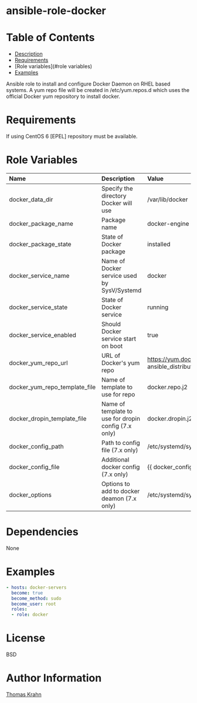 ansible-role-docker
=========

# Table of Contents

- [Description](#description)
- [Requirements](#requirements)
- [Role variables](#role variables)
- [Examples](#examples)

Ansible role to install and configure Docker Daemon on RHEL based systems.
A yum repo file will be created in /etc/yum.repos.d which uses the official
Docker yum repository to install docker.

# Requirements

If using CentOS 6 [EPEL] repository must be available.

# Role Variables

| Name | Description | Value |
| :------ | :-------------- | :------ |
| docker_data_dir | Specify the directory Docker will use | /var/lib/docker |
| docker_package_name | Package name | docker-engine |
| docker_package_state | State of Docker package | installed |
| docker_service_name | Name of Docker service used by SysV/Systemd | docker |
| docker_service_state | State of Docker service | running |
| docker_service_enabled | Should Docker service start on boot | true |
| docker_yum_repo_url | URL of Docker's yum repo | https://yum.dockerproject.org/repo/main/centos/{{ ansible_distribution_major_version }} |
| docker_yum_repo_template_file | Name of template to use for repo | docker.repo.j2 |
| docker_dropin_template_file | Name of template to use for dropin config (7.x only) | docker.dropin.j2 |
| docker_config_path | Path to config file (7.x only) | /etc/systemd/system/docker.service.d |
| docker_config_file | Additional docker config (7.x only) | {{ docker_config_path }}/overrideexec.conf
| docker_options | Options to add to docker deamon (7.x only) | /etc/systemd/system/docker.service.d |

# Dependencies

None

# Examples
```yaml
- hosts: docker-servers
  become: true
  become_method: sudo
  become_user: root
  roles:
  - role: docker
```

# License

BSD

# Author Information

[Thomas Krahn](mailto:ntbc@gmx.net)
